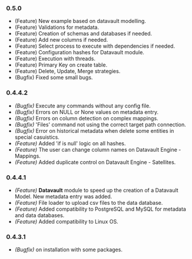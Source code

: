 
### 0.5.0 
- (Feature) New example based on datavault modelling.
- (Feature) Validations for metadata.
- (Feature) Creation of schemas and databases if needed.
- (Feature) Add new columns if needed.
- (Feature) Select process to execute with dependencies if needed.
- (Feature) Configuration hashes for Datavault module.
- (Feature) Execution with threads.
- (Feature) Primary Key on create table.
- (Feature) Delete, Update, Merge strategies.
- (Bugfix) Fixed some small bugs.

### 0.4.4.2
- *(Bugfix)* Execute any commands without any config file.
- *(Bugfix)* Errors on NULL or None values on metadata entry.
- *(Bugfix)* Errors on column detection on complex mappings.
- *(Bugfix)* 'Files' command not using the correct target path connection.
- *(Bugfix)* Error on historical metadata when delete some entities in special casuistics.
- *(Feature)* Added 'if is null' logic on all hashes.
- *(Feature)* The user can change column names on Datavault Engine - Mappings.
- *(Feature)* Added duplicate control on Datavault Engine - Satellites.

### 0.4.4.1
- *(Feature)* **Datavault** module to speed up the creation of a Datavault Model. New metadata entry was added.
- *(Feature)* File loader to upload csv files to the data database.
- *(Feature)* Added compatibility to PostgreSQL and MySQL for metadata and data databases.
- *(Feature)* Added compatibility to Linux OS.

### 0.4.3.1
- *(Bugfix)* on installation with some packages.